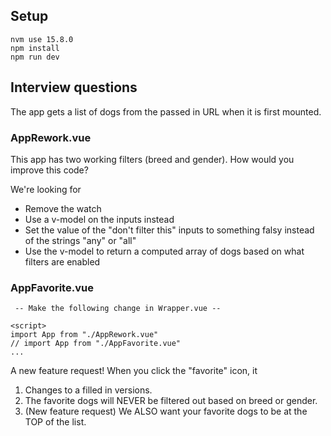 ## Setup

```
nvm use 15.8.0
npm install
npm run dev
```

## Interview questions

The app gets a list of dogs from the passed in URL when it is first mounted.

### AppRework.vue

This app has two working filters (breed and gender). How would you improve this code?

We're looking for
* Remove the watch
* Use a v-model on the inputs instead
* Set the value of the "don't filter this" inputs to something falsy instead of the strings "any" or "all"
* Use the v-model to return a computed array of dogs based on what filters are enabled

### AppFavorite.vue
```
 -- Make the following change in Wrapper.vue -- 

<script>
import App from "./AppRework.vue"
// import App from "./AppFavorite.vue"
...
```

A new feature request! When you click the "favorite" icon, it 

1. Changes to a filled in versions.
2. The favorite dogs will NEVER be filtered out based on breed or gender.
3. (New feature request) We ALSO want your favorite dogs to be at the TOP of the list.
